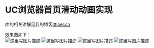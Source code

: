 # UC浏览器首页滑动动画实现

库的相关讲解见我的博客[ittiger.cn](http://ittiger.cn/2016/05/26/UC%E6%B5%8F%E8%A7%88%E5%99%A8%E9%A6%96%E9%A1%B5%E6%BB%91%E5%8A%A8%E5%8A%A8%E7%94%BB%E5%AE%9E%E7%8E%B0/)


效果图如下：<br/>
![这里写图片描述](http://img.blog.csdn.net/20160526232024470)
![这里写图片描述](http://img.blog.csdn.net/20160526232223237)
![这里写图片描述](http://img.blog.csdn.net/20160526232326059)
![这里写图片描述](http://img.blog.csdn.net/20160526232403427)
